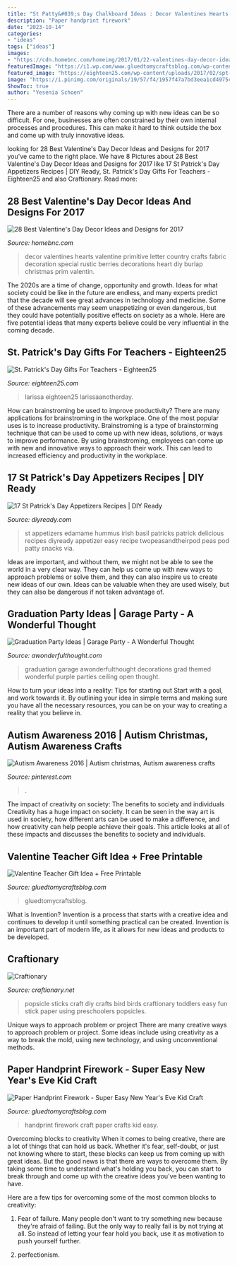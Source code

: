 ```yaml
---
title: "St Patty&#039;s Day Chalkboard Ideas : Decor Valentines Hearts Valentine Primitive Letter Country Crafts Fabric Decoration Special Rustic Berries Decorations Heart Diy Burlap Christmas Prim Valentin"
description: "Paper handprint firework"
date: "2023-10-14"
categories:
- "ideas"
tags: ["ideas"]
images:
- "https://cdn.homebnc.com/homeimg/2017/01/22-valentines-day-decor-ideas-homebnc.jpg"
featuredImage: "https://i1.wp.com/www.gluedtomycraftsblog.com/wp-content/uploads/2017/12/paper-handprint-firework-kid-craft-1.jpg?fit=1000%2C667&amp;ssl=1"
featured_image: "https://eighteen25.com/wp-content/uploads/2017/02/spt-St.-Patricks-Teacher-Appreciation.jpg"
image: "https://i.pinimg.com/originals/19/57/f4/1957f47a7bd3eea1cd4975c69bac37ff.jpg"
ShowToc: true
author: "Yesenia Schoen"
---
```



There are a number of reasons why coming up with new ideas can be so difficult. For one, businesses are often constrained by their own internal processes and procedures. This can make it hard to think outside the box and come up with truly innovative ideas.

	

		
looking for 28 Best Valentine&#039;s Day Decor Ideas and Designs for 2017 you've came to the right place. We have 8 Pictures about 28 Best Valentine&#039;s Day Decor Ideas and Designs for 2017 like 17 St Patrick&#039;s Day Appetizers Recipes | DIY Ready, St. Patrick&#039;s Day Gifts For Teachers - Eighteen25 and also Craftionary. Read more:
		
    
## 28 Best Valentine&#039;s Day Decor Ideas And Designs For 2017

<img loading=lazy src="https://cdn.homebnc.com/homeimg/2017/01/22-valentines-day-decor-ideas-homebnc.jpg" onerror="this.onerror=null;this.src='https://tse1.mm.bing.net/th?id=OIP.ffXB1XK1fACOgSbPWVL71wHaFj&amp;pid=15.1';" alt="28 Best Valentine&#039;s Day Decor Ideas and Designs for 2017">

_Source: homebnc.com_

>decor valentines hearts valentine primitive letter country crafts fabric decoration special rustic berries decorations heart diy burlap christmas prim valentin. 

	

The 2020s are a time of change, opportunity and growth. Ideas for what society could be like in the future are endless, and many experts predict that the decade will see great advances in technology and medicine. Some of these advancements may seem unappetizing or even dangerous, but they could have potentially positive effects on society as a whole. Here are five potential ideas that many experts believe could be very influential in the coming decade.

    
## St. Patrick&#039;s Day Gifts For Teachers - Eighteen25

<img loading=lazy src="https://eighteen25.com/wp-content/uploads/2017/02/spt-St.-Patricks-Teacher-Appreciation.jpg" onerror="this.onerror=null;this.src='https://tse2.mm.bing.net/th?id=OIP.wRRDJfweZlynDdM81X1ZyAHaLG&amp;pid=15.1';" alt="St. Patrick&#039;s Day Gifts For Teachers - Eighteen25">

_Source: eighteen25.com_

>larissa eighteen25 larissaanotherday. 

	

How can brainstroming be used to improve productivity?
There are many applications for brainstroming in the workplace. One of the most popular uses is to increase productivity. Brainstroming is a type of brainstorming technique that can be used to come up with new ideas, solutions, or ways to improve performance. By using brainstroming, employees can come up with new and innovative ways to approach their work. This can lead to increased efficiency and productivity in the workplace.

    
## 17 St Patrick&#039;s Day Appetizers Recipes | DIY Ready

<img loading=lazy src="https://diyready.com/wp-content/uploads/2015/02/Edamame-Basil-Hummus-6.jpg" onerror="this.onerror=null;this.src='https://tse1.mm.bing.net/th?id=OIP.hU8sVNppcVflYnZ3OlB9eAHaLH&amp;pid=15.1';" alt="17 St Patrick&#039;s Day Appetizers Recipes | DIY Ready">

_Source: diyready.com_

>st appetizers edamame hummus irish basil patricks patrick delicious recipes diyready appetizer easy recipe twopeasandtheirpod peas pod patty snacks via. 

	

Ideas are important, and without them, we might not be able to see the world in a very clear way. They can help us come up with new ways to approach problems or solve them, and they can also inspire us to create new ideas of our own. Ideas can be valuable when they are used wisely, but they can also be dangerous if not taken advantage of.

    
## Graduation Party Ideas | Garage Party - A Wonderful Thought

<img loading=lazy src="https://i0.wp.com/awonderfulthought.com/wp-content/uploads/2019/06/Graduation-Party-Ideas-Garage-Party-awonderfulthought.com-13.jpg?fit=1500%2C1000&amp;ssl=1" onerror="this.onerror=null;this.src='https://tse1.mm.bing.net/th?id=OIP.1f4p2cfjC7__06eHJgsUcwHaE8&amp;pid=15.1';" alt="Graduation Party Ideas | Garage Party - A Wonderful Thought">

_Source: awonderfulthought.com_

>graduation garage awonderfulthought decorations grad themed wonderful purple parties ceiling open thought. 

	

How to turn your ideas into a reality: Tips for starting out
Start with a goal, and work towards it. By outlining your idea in simple terms and making sure you have all the necessary resources, you can be on your way to creating a reality that you believe in.

    
## Autism Awareness 2016 | Autism Christmas, Autism Awareness Crafts

<img loading=lazy src="https://i.pinimg.com/originals/19/57/f4/1957f47a7bd3eea1cd4975c69bac37ff.jpg" onerror="this.onerror=null;this.src='https://tse1.mm.bing.net/th?id=OIP.tY-o6g90Z0l5GKvsJnwVFgHaNK&amp;pid=15.1';" alt="Autism Awareness 2016 | Autism christmas, Autism awareness crafts">

_Source: pinterest.com_

>. 

	

The impact of creativity on society: The benefits to society and individuals
Creativity has a huge impact on society. It can be seen in the way art is used in society, how different arts can be used to make a difference, and how creativity can help people achieve their goals. This article looks at all of these impacts and discusses the benefits to society and individuals.

    
## Valentine Teacher Gift Idea + Free Printable

<img loading=lazy src="https://www.gluedtomycraftsblog.com/wp-content/uploads/2015/01/valentine_teacher_gift-2.jpg" onerror="this.onerror=null;this.src='https://tse4.mm.bing.net/th?id=OIP.8LCt3Meciwbe8_00IQUGVgHaE8&amp;pid=15.1';" alt="Valentine Teacher Gift Idea + Free Printable">

_Source: gluedtomycraftsblog.com_

>gluedtomycraftsblog. 

	

What is Invention?
Invention is a process that starts with a creative idea and continues to develop it until something practical can be created. Invention is an important part of modern life, as it allows for new ideas and products to be developed.

    
## Craftionary

<img loading=lazy src="http://www.craftionary.net/wp-content/uploads/2016/01/DIY-popsicle-sticks-birds.jpg" onerror="this.onerror=null;this.src='https://tse3.mm.bing.net/th?id=OIP.Vq6uXffdcfJ0JrkYyIjmQwHaKj&amp;pid=15.1';" alt="Craftionary">

_Source: craftionary.net_

>popsicle sticks craft diy crafts bird birds craftionary toddlers easy fun stick paper using preschoolers popsicles. 

	

Unique ways to approach problem or project
There are many creative ways to approach problem or project. Some ideas include using creativity as a way to break the mold, using new technology, and using unconventional methods.

    
## Paper Handprint Firework - Super Easy New Year&#039;s Eve Kid Craft

<img loading=lazy src="https://i1.wp.com/www.gluedtomycraftsblog.com/wp-content/uploads/2017/12/paper-handprint-firework-kid-craft-1.jpg?fit=1000%2C667&amp;ssl=1" onerror="this.onerror=null;this.src='https://tse1.mm.bing.net/th?id=OIP.B0tdPi7sv_5VZnfxgCwgtAHaE8&amp;pid=15.1';" alt="Paper Handprint Firework - Super Easy New Year&#039;s Eve Kid Craft">

_Source: gluedtomycraftsblog.com_

>handprint firework craft paper crafts kid easy. 

	

Overcoming blocks to creativity
When it comes to being creative, there are a lot of things that can hold us back. Whether it's fear, self-doubt, or just not knowing where to start, these blocks can keep us from coming up with great ideas.
But the good news is that there are ways to overcome them. By taking some time to understand what's holding you back, you can start to break through and come up with the creative ideas you've been wanting to have.

Here are a few tips for overcoming some of the most common blocks to creativity:

1. Fear of failure. Many people don't want to try something new because they're afraid of failing. But the only way to really fail is by not trying at all. So instead of letting your fear hold you back, use it as motivation to push yourself further.

2. perfectionism.

